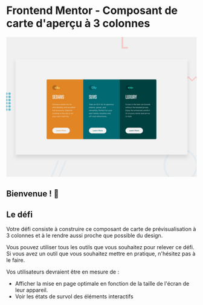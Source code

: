 # Frontend Mentor - Composant de carte d'aperçu à 3 colonnes

![Aperçu du design pour le défi de codage du composant de carte d'aperçu à 3 colonnes](./design/desktop-preview.jpg)

## Bienvenue ! 👋


## Le défi

Votre défi consiste à construire ce composant de carte de prévisualisation à 3 colonnes et à le rendre aussi proche que possible du design.

Vous pouvez utiliser tous les outils que vous souhaitez pour relever ce défi. Si vous avez un outil que vous souhaitez mettre en pratique, n'hésitez pas à le faire.

Vos utilisateurs devraient être en mesure de :

- Afficher la mise en page optimale en fonction de la taille de l'écran de leur appareil.
- Voir les états de survol des éléments interactifs

